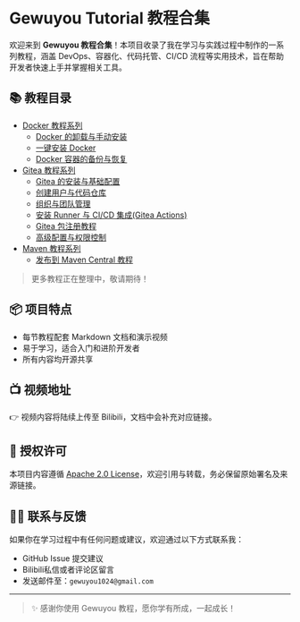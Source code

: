 # Gewuyou Tutorial 教程合集

欢迎来到 **Gewuyou 教程合集**！本项目收录了我在学习与实践过程中制作的一系列教程，涵盖 DevOps、容器化、代码托管、CI/CD 流程等实用技术，旨在帮助开发者快速上手并掌握相关工具。

## 📚 教程目录

- [Docker 教程系列](./docker/)
  - [Docker 的卸载与手动安装](./docker/install-and-uninstall/README.md)
  - [一键安装 Docker](./docker/one-click-install/README.md)
  - [Docker 容器的备份与恢复](./backup-and-restore/README.md)
- [Gitea 教程系列](./gitea/)
  - [Gitea 的安装与基础配置](./gitea/install/README.md)
  - [创建用户与代码仓库](./gitea/create-user-and-repo/README.md)
  - [组织与团队管理](./gitea/org-team-management/README.md)
  - [安装 Runner 与 CI/CD 集成(Gitea Actions)](./gitea/install-runner-and-cicd/README.md)
  - [Gitea 包注册教程](./gitea/package-registry/README.md)
  - [高级配置与权限控制](./gitea/advanced-config/README.md)
- [Maven 教程系列](./maven/)
  - [发布到 Maven Central 教程](./maven/publish-central/README.md)

> 更多教程正在整理中，敬请期待！

## 📦 项目特点

- 每节教程配套 Markdown 文档和演示视频
- 易于学习，适合入门和进阶开发者
- 所有内容均开源共享

## 📺 视频地址

👉 视频内容将陆续上传至 Bilibili，文档中会补充对应链接。

## 📝 授权许可

本项目内容遵循 [Apache 2.0 License](LICENSE)，欢迎引用与转载，务必保留原始署名及来源链接。

## 🙋‍♂️ 联系与反馈

如果你在学习过程中有任何问题或建议，欢迎通过以下方式联系我：

- GitHub Issue 提交建议
- Bilibili私信或者评论区留言
- 发送邮件至：`gewuyou1024@gmail.com`

---

> ✨ 感谢你使用 Gewuyou 教程，愿你学有所成，一起成长！